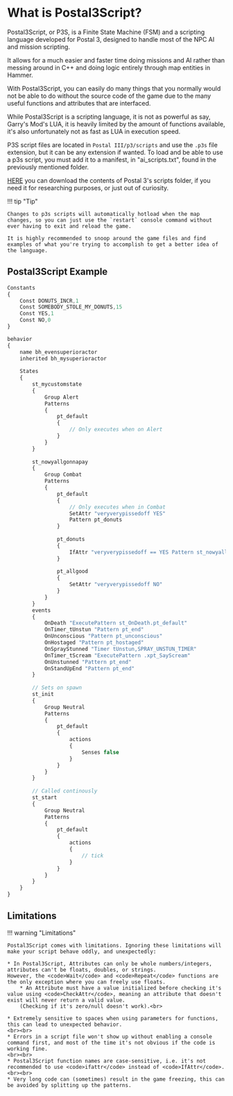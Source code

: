 # What is Postal3Script?

Postal3Script, or P3S, is a Finite State Machine (FSM) and a scripting language developed for Postal 3, designed to handle most of the NPC AI and mission scripting.

It allows for a much easier and faster time doing missions and AI rather than messing around in C++ and doing logic entirely through map entities in Hammer.

With Postal3Script, you can easily do many things that you normally would not be able to do without the source code of the game due to the many useful functions and attributes that are interfaced.

While Postal3Script is a scripting language, it is not as powerful as say, Garry's Mod's LUA, it is heavily limited by the amount of functions available, it's also unfortunately not as fast as LUA in execution speed.

P3S script files are located in <code>Postal III/p3/scripts</code> and use the <code>.p3s</code> file extension, but it can be any extension if wanted. To load and be able to use a p3s script, you must add it to a manifest, in "ai_scripts.txt", found in the previously mentioned folder.

<a href="../zips/scripts.zip">HERE</a> you can download the contents of Postal 3's scripts folder, if you need it for researching purposes, or just out of curiosity.

!!! tip "Tip"

    Changes to p3s scripts will automatically hotload when the map changes, so you can just use the `restart` console command without ever having to exit and reload the game.
	
    It is highly recommended to snoop around the game files and find examples of what you're trying to accomplish to get a better idea of the language.

## Postal3Script Example

```js
Constants
{
	Const DONUTS_INCR,1
	Const SOMEBODY_STOLE_MY_DONUTS,15
	Const YES,1
	Const NO,0
}

behavior
{
	name bh_evensuperioractor
	inherited bh_mysuperioractor
	
	States
	{
		st_mycustomstate
		{
			Group Alert
			Patterns
			{
				pt_default
				{
					// Only executes when on Alert
				}
			}
		}
		
		st_nowyallgonnapay
		{
			Group Combat
			Patterns
			{
				pt_default
				{
					// Only executes when in Combat
					SetAttr	"veryverypissedoff YES"
					Pattern pt_donuts
				}
				
				pt_donuts
				{
					IfAttr "veryverypissedoff == YES Pattern st_nowyallgonnapay.pt_allgood"
				}
				
				pt_allgood
				{
					SetAttr	"veryverypissedoff NO"
				}
			}
		}
		events
		{
			OnDeath "ExecutePattern st_OnDeath.pt_default"
			OnTimer_tUnstun	"Pattern pt_end"
			OnUnconscious "Pattern pt_unconscious"
			OnHostaged "Pattern pt_hostaged"
			OnSprayStunned "Timer tUnstun,SPRAY_UNSTUN_TIMER"
			OnTimer_tScream "ExecutePattern .xpt_SayScream"
			OnUnstunned "Pattern pt_end"
			OnStandUpEnd "Pattern pt_end"
		}
		
		// Sets on spawn
		st_init
		{
			Group Neutral
			Patterns
			{
				pt_default
				{
					actions
					{
						Senses false
					}
				}
			}
		}
		
		// Called continously
		st_start
		{
			Group Neutral
			Patterns
			{
				pt_default
				{
					actions
					{
						// tick
					}
				}
			}
		}
	}
}
```

## Limitations

!!! warning "Limitations"

    Postal3Script comes with limitations. Ignoring these limitations will make your script behave oddly, and unexpectedly:
	
    * In Postal3Script, Attributes can only be whole numbers/integers, attributes can't be floats, doubles, or strings.  
	However, the <code>Wait</code> and <code>Repeat</code> functions are the only exception where you can freely use floats.
		* An Attribute must have a value initialized before checking it's value using <code>CheckAttr</code>, meaning an attribute that doesn't exist will never return a valid value.  
		(Checking if it's zero/null doesn't work).<br>

	* Extremely sensitive to spaces when using parameters for functions, this can lead to unexpected behavior.
	<br><br>
	* Errors in a script file won't show up without enabling a console command first, and most of the time it's not obvious if the code is working fine.
	<br><br>
	* Postal3Script function names are case-sensitive, i.e. it's not recommended to use <code>ifattr</code> instead of <code>IfAttr</code>.
	<br><br>
	* Very long code can (sometimes) result in the game freezing, this can be avoided by splitting up the patterns.
	